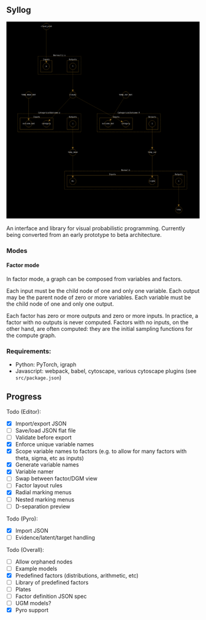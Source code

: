 ## Syllog

![](icecream.png)

An interface and library for visual probabilistic programming.
Currently being converted from an early prototype to beta architecture.

### Modes

#### Factor mode
In factor mode, a graph can be composed from variables and factors.

Each input must be the child node of one and only one variable.
Each output may be the parent node of zero or more variables.
Each variable must be the child node of one and only one output.

Each factor has zero or more outputs and zero or more inputs. In practice, a factor with no outputs is never computed. 
Factors with no inputs, on the other hand, are often computed: they are the initial sampling functions for the compute graph.

### Requirements:
- Python: PyTorch, igraph
- Javascript: webpack, babel, cytoscape, various cytoscape plugins (see `src/package.json`)

## Progress

Todo (Editor):
- [x] Import/export JSON
- [ ] Save/load JSON flat file
- [ ] Validate before export
- [x] Enforce unique variable names
- [x] Scope variable names to factors (e.g. to allow for many factors with theta, sigma, etc as inputs)
- [x] Generate variable names
- [x] Variable namer
- [ ] Swap between factor/DGM view
- [ ] Factor layout rules
- [x] Radial marking menus
- [ ] Nested marking menus
- [ ] D-separation preview

Todo (Pyro):
- [x] Import JSON
- [ ] Evidence/latent/target handling

Todo (Overall):
- [ ] Allow orphaned nodes 
- [ ] Example models
- [x] Predefined factors (distributions, arithmetic, etc)
- [ ] Library of predefined factors
- [ ] Plates
- [ ] Factor definition JSON spec
- [ ] UGM models?
- [x] Pyro support

